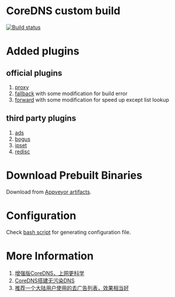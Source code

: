 # CoreDNS custom build

[![Build status](https://ci.appveyor.com/api/projects/status/e2y1n3k3wwiei0bs?svg=true)](https://ci.appveyor.com/project/missdeer/coredns-custom-build)

# Added plugins

## official plugins

1. [proxy](https://github.com/coredns/proxy) 
2. [fallback](https://github.com/coredns/fallback) with some modification for build error
3. [forward](https://github.com/coredns/coredns/tree/master/plugin/forward) with some modification for speed up except list lookup

## third party plugins

1. [ads](https://github.com/c-mueller/ads) 
2. [bogus](https://github.com/missdeer/bogus)
3. [ipset](https://github.com/missdeer/ipset)
4. [redisc](https://github.com/miekg/redis)

# Download Prebuilt Binaries

Download from [Appveyor artifacts](https://ci.appveyor.com/project/missdeer/coredns-custom-build).

# Configuration

Check [bash script](https://gist.github.com/missdeer/5c7c82b5b67f8afb41cfd43d51b82c2d) for generating configuration file. 

# More Information

1. [增强版CoreDNS，上网更科学](https://blog.minidump.info/2019/12/enhanced-coredns/)
2. [CoreDNS搭建无污染DNS](https://blog.minidump.info/2019/07/coredns-no-dns-poisoning/)
3. [推荐一个大陆用户使用的去广告列表，效果相当好](https://github.com/privacy-protection-tools/anti-AD)